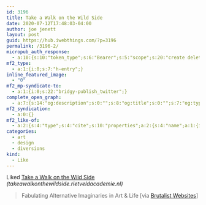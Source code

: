 ```yaml
---
id: 3196
title: Take a Walk on the Wild Side
date: 2020-07-12T17:48:03-04:00
author: joe jenett
layout: post
guid: https://hub.iwebthings.com/?p=3196
permalink: /3196-2/
micropub_auth_response:
  - a:10:{s:10:"token_type";s:6:"Bearer";s:5:"scope";s:20:"create delete update";s:2:"me";s:27:"https://hub.iwebthings.com/";s:9:"issued_by";s:54:"https://hub.iwebthings.com/wp-json/indieauth/1.0/token";s:9:"client_id";s:20:"https://omnibear.com";s:11:"client_name";s:8:"Omnibear";s:11:"client_icon";s:29:"https://omnibear.com/logo.svg";s:9:"issued_at";i:1591353809;s:4:"user";i:1;s:13:"last_accessed";i:1594590281;}
mf2_type:
  - a:1:{i:0;s:7:"h-entry";}
inline_featured_image:
  - "0"
mf2_mp-syndicate-to:
  - a:1:{i:0;s:22:"bridgy-publish_twitter";}
complete_open_graph:
  - a:7:{s:14:"og:description";s:0:"";s:8:"og:title";s:0:"";s:7:"og:type";s:0:"";s:12:"twitter:card";s:7:"summary";s:15:"twitter:creator";s:0:"";s:19:"twitter:description";s:0:"";s:8:"og:image";s:0:"";}
mf2_syndication:
  - a:0:{}
mf2_like-of:
  - a:2:{s:4:"type";s:4:"cite";s:10:"properties";a:2:{s:4:"name";a:1:{i:0;s:28:"Take a Walk on the Wild Side";}s:3:"url";a:1:{i:0;s:51:"https://takeawalkonthewildside.rietveldacademie.nl/";}}}
categories:
  - art
  - design
  - diversions
kind:
  - Like
---
```

Liked [Take a Walk on the Wild Side](https://takeawalkonthewildside.rietveldacademie.nl/) _(takeawalkonthewildside.rietveldacademie.nl)_
> Fabulating Alternative Imaginaries in Art & Life
\[via [Brutalist Websites](https://brutalistwebsites.com/ "Brutalist Websites")\]